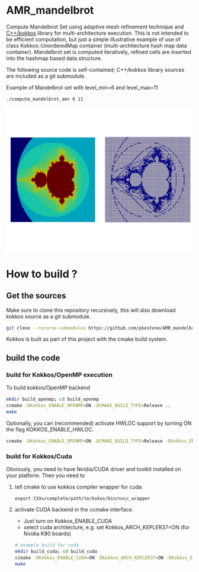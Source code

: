# AMR_mandelbrot

Compute Mandelbrot Set using adaptive mesh refinement technique and [C++/kokkos](https://github.com/kokkos/kokkos/) library for multi-architecture execution. 
This is not intended to be efficient computation, but just a simple illustrative example of use of class Kokkos::UnorderedMap container (multi-architecture hash map data container). Mandelbrot set is computed iteratively, refined cells are inserted into the hashmap based data structure.

The following source code is self-contained; C++/kokkos library sources are included as a git submodule.

Example of Mandelbrot set with level_min=6 and level_max=11

```bash
./compute_mandelbrot_amr 6 11
```

![mandelbrot set](https://github.com/pkestene/AMR_mandelbrot/blob/master/mandelbrot_level_6_11.png)

# How to build ?

## Get the sources

Make sure to clone this repository recursively, this will also download kokkos source as a git submodule.

```bash
git clone --recurse-submodules https://github.com/pkestene/AMR_mandelbrot.git
```

Kokkos is built as part of this project with the cmake build system.

## build the code

### build for Kokkos/OpenMP execution

To build kokkos/OpenMP backend

```bash
mkdir build_openmp; cd build_openmp
ccmake -DKokkos_ENABLE_OPENMP=ON -DCMAKE_BUILD_TYPE=Release ..
make
```

Optionally, you can (recommended) activate HWLOC support by turning ON the flag KOKKOS_ENABLE_HWLOC.

```bash
ccmake -DKokkos_ENABLE_OPENMP=ON -DCMAKE_BUILD_TYPE=Release -DKokkos_ENABLE_HWLOC=ON ..
```

### build for Kokkos/Cuda

Obviously, you need to have Nvidia/CUDA driver and toolkit installed on your platform.
Then you need to

 1. tell cmake to use kokkos compiler wrapper for cuda:
 
    ```shell
    export CXX=/complete/path/to/kokos/bin/nvcc_wrapper
    ```
    
 2. activate CUDA backend in the ccmake interface. 
    * Just turn on Kokkos_ENABLE_CUDA 
    * select cuda architecture, e.g. set Kokkos_ARCH_KEPLER37=ON (for Nvidia K80 boards)
    
    ```bash
    # example build for cuda
    mkdir build_cuda; cd build_cuda
    ccmake -DKokkos_ENABLE_CUDA=ON -DKokkos_ARCH_KEPLER37=ON -DKokkos_ENABLE_CUDA_LAMBDA=ON -DKokkos_ENABLE_HWLOC=ON ..
    make
    ```


